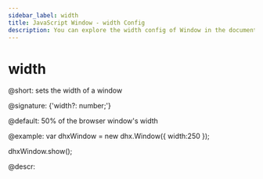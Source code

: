 ```yaml
---
sidebar_label: width
title: JavaScript Window - width Config 
description: You can explore the width config of Window in the documentation of the DHTMLX JavaScript UI library. Browse developer guides and API reference, try out code examples and live demos, and download a free 30-day evaluation version of DHTMLX Suite 7.
---
```


# width

@short: sets the width of a window

@signature: {'width?: number;'}

@default: 50% of the browser window's width

@example:
var dhxWindow = new dhx.Window({
    width:250
});

dhxWindow.show();

@descr:

[comment]: # (@related: window/how_to_start.md window/configuration.md#sizing)
